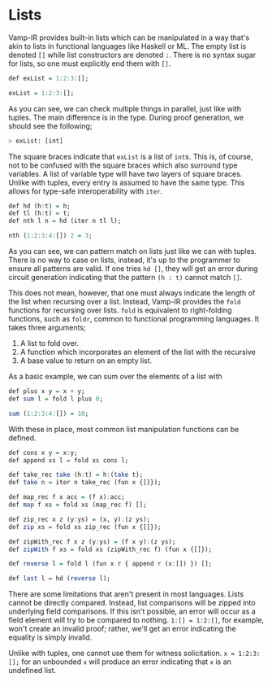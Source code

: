 # Lists


Vamp-IR provides built-in lists which can be manipulated in a way that's akin to lists in functional languages like Haskell or ML. The empty list is denoted `[]` while list constructors are denoted `:`. There is no syntax sugar for lists, so one must explicitly end them with `[]`.

```haskell
def exList = 1:2:3:[];

exList = 1:2:3:[];
```

As you can see, we can check multiple things in parallel, just like with tuples. The main difference is in the type. During proof generation, we should see the following;

```bash
> exList: [int]
```

The square braces indicate that `exList` is a list of `int`s. This is, of course, not to be confused with the square braces which also surround type variables. A list of variable type will have two layers of square braces. Unlike with tuples, every entry is assumed to have the same type. This allows for type-safe interoperability with `iter`.

```haskell
def hd (h:t) = h;
def tl (h:t) = t;
def nth l n = hd (iter n tl l);

nth (1:2:3:4:[]) 2 = 3;
```

As you can see, we can pattern match on lists just like we can with tuples. There is no way to case on lists, instead, it's up to the programmer to ensure all patterns are valid. If one tries `hd []`, they will get an error during circuit generation indicating that the pattern `(h : t)` cannot match `[]`.

This does not mean, however, that one must always indicate the length of the list when recursing over a list. Instead, Vamp-IR provides the `fold` functions for recursing over lists. `fold` is equivalent to right-folding functions, such as `foldr`, common to functional programming languages. It takes three arguments;

1. A list to fold over.
2. A function which incorporates an element of the list with the recursive 
3. A base value to return on an empty list.

As a basic example, we can sum over the elements of a list with

```haskell
def plus x y = x + y;
def sum l = fold l plus 0;

sum (1:2:3:4:[]) = 10;
```

With these in place, most common list manipulation functions can be defined.

```haskell
def cons x y = x:y;
def append xs l = fold xs cons l;

def take_rec take (h:t) = h:(take t);
def take n = iter n take_rec (fun x {[]});

def map_rec f x acc = (f x):acc;
def map f xs = fold xs (map_rec f) [];

def zip_rec x z (y:ys) = (x, y):(z ys);
def zip xs = fold xs zip_rec (fun x {[]});

def zipWith_rec f x z (y:ys) = (f x y):(z ys);
def zipWith f xs = fold xs (zipWith_rec f) (fun x {[]});

def reverse l = fold l (fun x r { append r (x:[]) }) [];

def last l = hd (reverse l);
```

There are some limitations that aren't present in most languages. Lists cannot be directly compared. Instead, list comparisons will be zipped into underlying field comparisons. If this isn't possible, an error will occur as a field element will try to be compared to nothing. `1:[] = 1:2:[]`, for example, won't create an invalid proof; rather, we'll get an error indicating the equality is simply invalid.

Unlike with tuples, one cannot use them for witness solicitation. `x = 1:2:3:[];` for an unbounded `x` will produce an error indicating that `x` is an undefined list.


